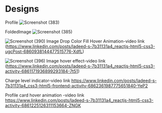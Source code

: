 # Designs
Profile
![Screenshot (383)](https://user-images.githubusercontent.com/81908636/139633028-1d728de3-78d0-43dc-8537-b12604ca8260.png)

FoldedImage
![Screenshot (385)](https://user-images.githubusercontent.com/81908636/139633994-432daf4d-c4c0-4614-97d9-3535d77126f9.png)


![Screenshot (390)](https://user-images.githubusercontent.com/81908636/140682417-fb0e5da6-e7e4-4064-87ee-431bcb4b5e46.png)
Image Drop Color Fill Hover Animation-video link (https://www.linkedin.com/posts/ladeed-s-7b31131a4_reactjs-html5-css3-ugcPost-6860938144477515776-XdfL)

![Screenshot (396)](https://user-images.githubusercontent.com/81908636/140682494-a0cb433a-7369-4e1e-a8bf-91cba85aca99.png)
Image hover effect-video link (https://www.linkedin.com/posts/ladeed-s-7b31131a4_reactjs-html5-css3-activity-6861171936899293184-7t51) 

Charge level indicator-video link https://www.linkedin.com/posts/ladeed-s-7b31131a4_css3-html5-frontend-activity-6862361987775651840-YeP2

Profile card hover animation -video link https://www.linkedin.com/posts/ladeed-s-7b31131a4_reactjs-html5-css3-activity-6861225126311153664-ZNGK
